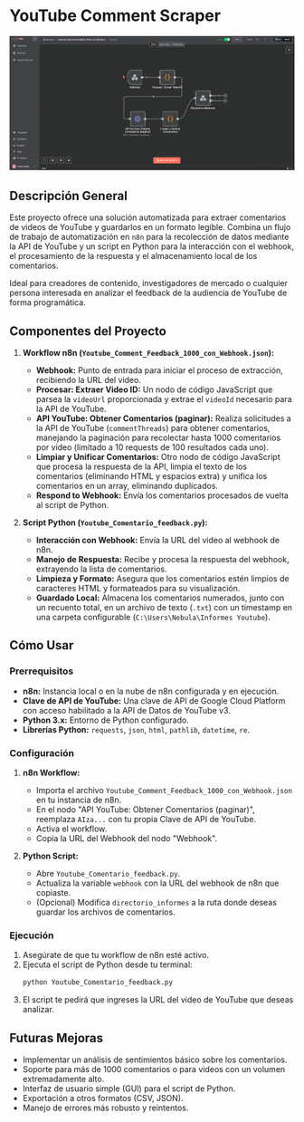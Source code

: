 # YouTube Comment Scraper

![YouTube Comment Scraper](/imagenes/YouTube%20Comment%20Scraper.png)

## Descripción General

Este proyecto ofrece una solución automatizada para extraer comentarios de videos de YouTube y guardarlos en un formato legible. Combina un flujo de trabajo de automatización en `n8n` para la recolección de datos mediante la API de YouTube y un script en Python para la interacción con el webhook, el procesamiento de la respuesta y el almacenamiento local de los comentarios.

Ideal para creadores de contenido, investigadores de mercado o cualquier persona interesada en analizar el feedback de la audiencia de YouTube de forma programática.

## Componentes del Proyecto

1.  **Workflow n8n (`Youtube_Comment_Feedback_1000_con_Webhook.json`):**
    * **Webhook:** Punto de entrada para iniciar el proceso de extracción, recibiendo la URL del video.
    * **Procesar: Extraer Video ID:** Un nodo de código JavaScript que parsea la `videoUrl` proporcionada y extrae el `videoId` necesario para la API de YouTube.
    * **API YouTube: Obtener Comentarios (paginar):** Realiza solicitudes a la API de YouTube (`commentThreads`) para obtener comentarios, manejando la paginación para recolectar hasta 1000 comentarios por video (limitado a 10 requests de 100 resultados cada uno).
    * **Limpiar y Unificar Comentarios:** Otro nodo de código JavaScript que procesa la respuesta de la API, limpia el texto de los comentarios (eliminando HTML y espacios extra) y unifica los comentarios en un array, eliminando duplicados.
    * **Respond to Webhook:** Envía los comentarios procesados de vuelta al script de Python.

2.  **Script Python (`Youtube_Comentario_feedback.py`):**
    * **Interacción con Webhook:** Envía la URL del video al webhook de n8n.
    * **Manejo de Respuesta:** Recibe y procesa la respuesta del webhook, extrayendo la lista de comentarios.
    * **Limpieza y Formato:** Asegura que los comentarios estén limpios de caracteres HTML y formateados para su visualización.
    * **Guardado Local:** Almacena los comentarios numerados, junto con un recuento total, en un archivo de texto (`.txt`) con un timestamp en una carpeta configurable (`C:\Users\Nebula\Informes Youtube`).

## Cómo Usar

### Prerrequisitos

* **n8n:** Instancia local o en la nube de n8n configurada y en ejecución.
* **Clave de API de YouTube:** Una clave de API de Google Cloud Platform con acceso habilitado a la API de Datos de YouTube v3.
* **Python 3.x:** Entorno de Python configurado.
* **Librerías Python:** `requests`, `json`, `html`, `pathlib`, `datetime`, `re`.

### Configuración

1.  **n8n Workflow:**
    * Importa el archivo `Youtube_Comment_Feedback_1000_con_Webhook.json` en tu instancia de n8n.
    * En el nodo "API YouTube: Obtener Comentarios (paginar)", reemplaza `AIza...` con tu propia Clave de API de YouTube.
    * Activa el workflow.
    * Copia la URL del Webhook del nodo "Webhook".

2.  **Python Script:**
    * Abre `Youtube_Comentario_feedback.py`.
    * Actualiza la variable `webhook` con la URL del webhook de n8n que copiaste.
    * (Opcional) Modifica `directorio_informes` a la ruta donde deseas guardar los archivos de comentarios.

### Ejecución

1.  Asegúrate de que tu workflow de n8n esté activo.
2.  Ejecuta el script de Python desde tu terminal:
    ```bash
    python Youtube_Comentario_feedback.py
    ```
3.  El script te pedirá que ingreses la URL del video de YouTube que deseas analizar.

## Futuras Mejoras

* Implementar un análisis de sentimientos básico sobre los comentarios.
* Soporte para más de 1000 comentarios o para videos con un volumen extremadamente alto.
* Interfaz de usuario simple (GUI) para el script de Python.
* Exportación a otros formatos (CSV, JSON).
* Manejo de errores más robusto y reintentos.
